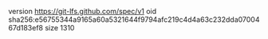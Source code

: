 version https://git-lfs.github.com/spec/v1
oid sha256:e56755344a9165a60a5321644f9794afc219c4d4a63c232dda0700467d183ef8
size 1310

